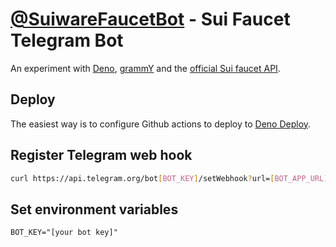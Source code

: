 # [@SuiwareFaucetBot](https://t.me/SuiwareFaucetBot) - Sui Faucet Telegram Bot

An experiment with [Deno](https://deno.com/), [grammY](https://grammy.dev/) and the [official Sui faucet API](https://docs.sui.io/guides/developer/getting-started/get-coins#request-test-tokens-through-curl).

## Deploy

The easiest way is to configure Github actions to deploy to [Deno Deploy](https://deno.com/deploy).

## Register Telegram web hook

```bash
curl https://api.telegram.org/bot[BOT_KEY]/setWebhook?url=[BOT_APP_URL]/[BOT_KEY]
```

## Set environment variables

```environment
BOT_KEY="[your bot key]"
```
